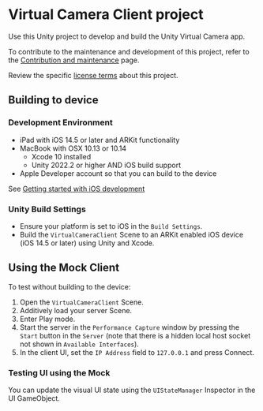 # Virtual Camera Client project

Use this Unity project to develop and build the Unity Virtual Camera app.

To contribute to the maintenance and development of this project, refer to the [Contribution and maintenance](../../../CONTRIBUTING.md) page.

Review the specific [license terms](LICENSE.md) about this project.

## Building to device

### Development Environment

* iPad with iOS 14.5 or later and ARKit functionality
* MacBook with OSX 10.13 or 10.14
    * Xcode 10 installed
    * Unity 2022.2 or higher AND iOS build support
* Apple Developer account so that you can build to the device

See [Getting started with iOS development](https://docs.unity3d.com/Manual/iphone-GettingStarted.html)

### Unity Build Settings

* Ensure your platform is set to iOS in the `Build Settings`.
* Build the `VirtualCameraClient` Scene to an ARKit enabled iOS device (iOS 14.5 or later) using Unity and Xcode.

## Using the Mock Client

To test without building to the device:
1. Open the `VirtualCameraClient` Scene.
2. Additively load your server Scene.
3. Enter Play mode.
4. Start the server in the `Performance Capture` window by pressing the `Start` button in the `Server` (note that there is a hidden local host socket not shown in `Available Interfaces`).
5. In the client UI, set the `IP Address` field to `127.0.0.1` and press Connect.

### Testing UI using the Mock

You can update the visual UI state using the `UIStateManager` Inspector in the UI GameObject.
